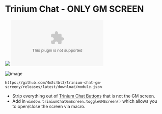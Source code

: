 # Trinium Chat - ONLY GM SCREEN
![](https://img.shields.io/badge/Foundry-v12-informational) ![GitHub Downloads (specific asset, all releases)](https://img.shields.io/github/downloads/4m2c4bl3/trinium-chat-gm-screen/module.zip)

![image](https://github.com/4m2c4bl3/trinium-chat-gm-screen/blob/main/media/examples/gm-screen.png)


`https://github.com/4m2c4bl3/trinium-chat-gm-screeny/releases/latest/download/module.json`

* Strip everything out of [Trinium Chat Buttons](https://github.com/angometry/trinium-chat-buttons) that is not the GM screen.
* Add in `window.triniumChatGmScreen.toggleGMScreen()` which allows you to open/close the screen via macro.
